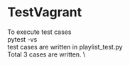 # TestVagrant
To execute test cases \
pytest -vs \
test cases are written in playlist_test.py \
Total 3 cases are written. \



 
